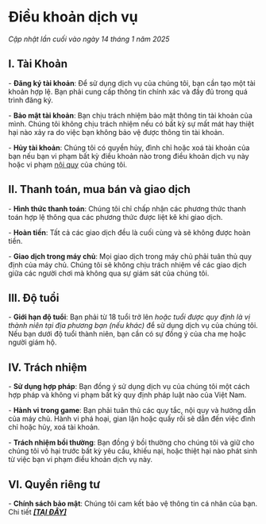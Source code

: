 # Điều khoản dịch vụ

_Cập nhật lần cuối vào ngày 14 tháng 1 năm 2025_

## I. Tài Khoản

&#x20;\- **Đăng ký tài khoản**: Để sử dụng dịch vụ của chúng tôi, bạn cần tạo một tài khoản hợp lệ. Bạn phải cung cấp thông tin chính xác và đầy đủ trong quá trình đăng ký.

&#x20;\- **Bảo mật tài khoản**: Bạn chịu trách nhiệm bảo mật thông tin tài khoản của mình. Chúng tôi không chịu trách nhiệm nếu có bất kỳ sự mất mát hay thiệt hại nào xảy ra do việc bạn không bảo vệ được thông tin tài khoản.

&#x20;\- **Hủy tài khoản**: Chúng tôi có quyền hủy, đình chỉ hoặc xoá tài khoản của bạn nếu bạn vi phạm bất kỳ điều khoản nào trong điều khoản dịch vụ này hoặc vi phạm [nội quy](../noi-quy-chung.md) của chúng tôi.

## II. Thanh toán, mua bán và giao dịch

&#x20;\- **Hình thức thanh toán**: Chúng tôi chỉ chấp nhận các phương thức thanh toán hợp lệ thông qua các phương thức được liệt kê khi giao dịch.

&#x20;\- **Hoàn tiền**: Tất cả các giao dịch đều là cuối cùng và sẽ không được hoàn tiền.&#x20;

&#x20;\- **Giao dịch trong máy chủ**: Mọi giao dịch trong máy chủ phải tuân thủ quy định của máy chủ. Chúng tôi sẽ không chịu trách nhiệm về các giao dịch giữa các người chơi mà không qua sự giám sát của chúng tôi.

## III. Độ tuổi

&#x20;\- **Giới hạn độ tuổi**: Bạn phải từ 18 tuổi trở lên _hoặc tuổi được quy định là vị thành niên tại địa phương bạn (nếu khác)_ để sử dụng dịch vụ của chúng tôi. Nếu bạn dưới độ tuổi thành niên, bạn cần có sự đồng ý của cha mẹ hoặc người giám hộ.

## IV. Trách nhiệm

&#x20;\- **Sử dụng hợp pháp**: Bạn đồng ý sử dụng dịch vụ của chúng tôi một cách hợp pháp và không vi phạm bất kỳ quy định pháp luật nào của Việt Nam.

&#x20;\- **Hành vi trong game**: Bạn phải tuân thủ các quy tắc, nội quy và hướng dẫn của máy chủ. Hành vi phá hoại, gian lận hoặc quấy rối sẽ dẫn đến việc đình chỉ hoặc hủy, xoá tài khoản.

&#x20;\- **Trách nhiệm bồi thường**: Bạn đồng ý bồi thường cho chúng tôi và giữ cho chúng tôi vô hại trước bất kỳ yêu cầu, khiếu nại, hoặc thiệt hại nào phát sinh từ việc bạn vi phạm điều khoản dịch vụ này.

## VI. Quyền riêng tư

&#x20;\- **Chính sách bảo mật**: Chúng tôi cam kết bảo vệ thông tin cá nhân của bạn. Chi tiết [_**\[TẠI ĐÂY\]**_](chinh-sach-bao-mat.md)
